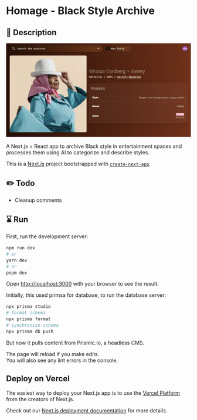 # Homage - Black Style Archive

## 👑 Description

![Screenshot of App](/assets/app-entry-page.PNG)

A Next.js + React app to archive Black style in entertainment spaces and processes them using AI to categorize and describe styles.

This is a [Next.js](https://nextjs.org/) project bootstrapped with [`create-next-app`](https://github.com/vercel/next.js/tree/canary/packages/create-next-app).

## ✏️ Todo

-   Cleanup comments

## ⌛ Run

First, run the development server:

```bash
npm run dev
# or
yarn dev
# or
pnpm dev
```

Open [http://localhost:3000](http://localhost:3000) with your browser to see the result.

Initially, this used primsa for database, to run the database server:

```bash
npx prisma studio
# format schema
npx prisma format
# synchronize schema
npx prisma db push
```

But now it pulls content from Prismic.io, a headless CMS.

The page will reload if you make edits.\
You will also see any lint errors in the console.

## Deploy on Vercel

The easiest way to deploy your Next.js app is to use the [Vercel Platform](https://vercel.com/new?utm_medium=default-template&filter=next.js&utm_source=create-next-app&utm_campaign=create-next-app-readme) from the creators of Next.js.

Check out our [Next.js deployment documentation](https://nextjs.org/docs/deployment) for more details.
